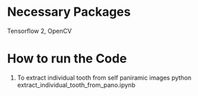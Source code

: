 # Necessary Packages
Tensorflow 2, OpenCV 
# How to run the Code
1. To extract individual tooth from self paniramic images 
      python extract_individual_tooth_from_pano.ipynb
